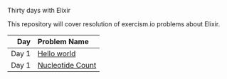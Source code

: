 Thirty days with Elixir

This repository will cover resolution of exercism.io problems about Elixir.


|Day     |Problem Name    |
|-------:|:---------------|
|Day 1   |[Hello world](https://github.com/joffilyfe/exercism/tree/master/elixir/hello-world)	|
|Day 1   |[Nucleotide Count](https://github.com/joffilyfe/exercism/tree/master/elixir/nucleotide-count)	|

